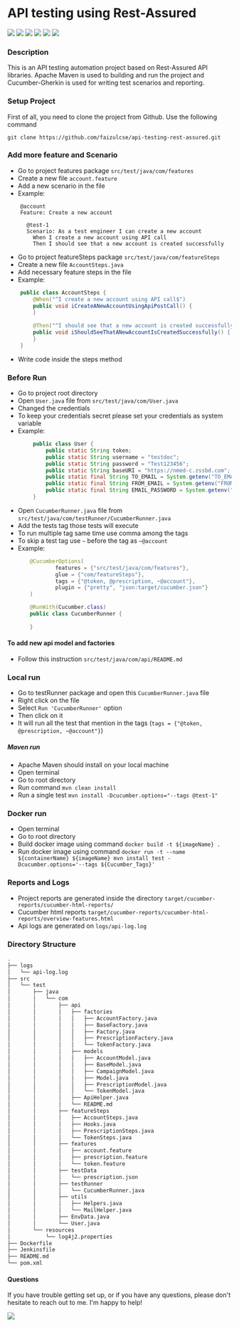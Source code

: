 # API testing using Rest-Assured
[![](https://img.shields.io/badge/Java-1.8.0-brightgreen)]() [![](https://img.shields.io/badge/Maven-3.8.1-brightgreen)]() [![](https://img.shields.io/badge/Rest--Assured-4.0.0-brightgreen)]() [![](https://img.shields.io/badge/Cucumber-3.1.2-brightgreen)]() [![](https://img.shields.io/badge/Docker-20.10.5-brightgreen)]() [![](https://img.shields.io/badge/IntelliJ%20IDEA-2018.2.8-brightgreen)]()

### Description
This is an API testing automation project based on Rest-Assured API libraries. Apache Maven is used to building and run the project and Cucumber-Gherkin is used for writing test scenarios and reporting.

### Setup Project
First of all, you need to clone the project from Github. Use the following command
```commandline
git clone https://github.com/faizulcse/api-testing-rest-assured.git
```

### Add more feature and Scenario

- Go to project features package `src/test/java/com/features`
- Create a new file `account.feature`
- Add a new scenario in the file
- Example:
```gherkin
    @account
    Feature: Create a new account
    
      @test-1
      Scenario: As a test engineer I can create a new account
        When I create a new account using API call
        Then I should see that a new account is created successfully
```

- Go to project featureSteps package `src/test/java/com/featureSteps`
- Create a new file `AccountSteps.java`
- Add necessary feature steps in the file
- Example: 
```java
    public class AccountSteps {
        @When("^I create a new account using API call$")
        public void iCreateANewAccountUsingApiPostCall() {
        }
    
        @Then("^I should see that a new account is created successfully$")
        public void iShouldSeeThatANewAccountIsCreatedSuccessfully() {
        }
    }
```
- Write code inside the steps method

### Before Run 
- Go to project root directory
- Open `User.java` file from `src/test/java/com/User.java`
- Changed the credentials
- To keep your credentials secret please set your credentials as system variable
- Example:
```java
        public class User {
            public static String token;
            public static String username = "testdoc";
            public static String password = "Test123456";
            public static String baseURI = "https://nmed-c.zssbd.com";
            public static final String TO_EMAIL = System.getenv("TO_EMAIL");
            public static final String FROM_EMAIL = System.getenv("FROM_EMAIL");
            public static final String EMAIL_PASSWORD = System.getenv("EMAIL_PASSWORD");
        }
```
- Open `CucumberRunner.java` file from `src/test/java/com/testRunner/CucumberRunner.java`
- Add the tests tag those tests will execute
- To run multiple tag same time use comma among the tags
- To skip a test tag use `~` before the tag as `~@account`
- Example: 
 ```java
        @CucumberOptions(
                features = {"src/test/java/com/features"},
                glue = {"com/featureSteps"},
                tags = {"@token, @prescription, ~@account"},
                plugin = {"pretty", "json:target/cucumber.json"}
        )

        @RunWith(Cucumber.class)
        public class CucumberRunner {
        
        }
```
#### To add new api model and factories
 - Follow this instruction `src/test/java/com/api/README.md`

### Local run 
- Go to testRunner package and open this `CucumberRunner.java` file
- Right click on the file
- Select `Run 'CucumberRunner'` option
- Then click on it
- It will run all the test that mention in the tags (`tags = {"@token, @prescription, ~@account"}`)

##### Maven run
- Apache Maven should install on your local machine
- Open terminal
- Go to root directory
- Run command `mvn clean install `
- Run a single test `mvn install -Dcucumber.options="--tags @test-1"`

### Docker run 
- Open terminal
- Go to root directory
- Build docker image using command `docker build -t ${imageName} .`
- Run  docker image using command `docker run -t --name ${containerName} ${imageName} mvn install test -Dcucumber.options='--tags ${Cucumber_Tags}'`

### Reports and Logs
- Project reports are generated inside the directory `target/cucumber-reports/cucumber-html-reports/`
- Cucumber html reports `target/cucumber-reports/cucumber-html-reports/overview-features.html`
- Api logs are generated on `logs/api-log.log`

### Directory Structure
``` bash
.
├── logs
│   └── api-log.log
├── src
│   └── test
│       ├── java
│       │   └── com
│       │       ├── api
│       │       │   ├── factories
│       │       │   │   ├── AccountFactory.java
│       │       │   │   ├── BaseFactory.java
│       │       │   │   ├── Factory.java
│       │       │   │   ├── PrescriptionFactory.java
│       │       │   │   └── TokenFactory.java
│       │       │   ├── models
│       │       │   │   ├── AccountModel.java
│       │       │   │   ├── BaseModel.java
│       │       │   │   ├── CampaignModel.java
│       │       │   │   ├── Model.java
│       │       │   │   ├── PrescriptionModel.java
│       │       │   │   └── TokenModel.java
│       │       │   ├── ApiHelper.java
│       │       │   └── README.md
│       │       ├── featureSteps
│       │       │   ├── AccountSteps.java
│       │       │   ├── Hooks.java
│       │       │   ├── PrescriptionSteps.java
│       │       │   └── TokenSteps.java
│       │       ├── features
│       │       │   ├── account.feature
│       │       │   ├── prescription.feature
│       │       │   └── token.feature
│       │       ├── testData
│       │       │   └── prescription.json
│       │       ├── testRunner
│       │       │   └── CucumberRunner.java
│       │       ├── utils
│       │       │   ├── Helpers.java
│       │       │   └── MailHelper.java
│       │       ├── EnvData.java
│       │       └── User.java
│       └── resources
│           └── log4j2.properties
├── Dockerfile
├── Jenkinsfile
├── README.md
└── pom.xml
```
#### Questions
If you have trouble getting set up, or if you have any questions, please don't hesitate to reach out to me. I'm happy to help!

[![](https://img.shields.io/badge/Email--Address%3A-faizulcse%40gmail.com-blue)]()
